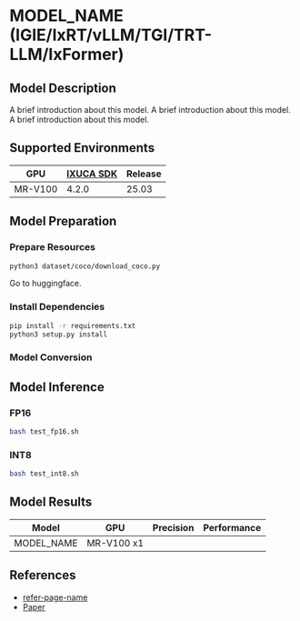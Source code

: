 # MODEL_NAME (IGIE/IxRT/vLLM/TGI/TRT-LLM/IxFormer)

## Model Description

A brief introduction about this model.
A brief introduction about this model.
A brief introduction about this model.

## Supported Environments

| GPU    | [IXUCA SDK](https://gitee.com/deep-spark/deepspark#%E5%A4%A9%E6%95%B0%E6%99%BA%E7%AE%97%E8%BD%AF%E4%BB%B6%E6%A0%88-ixuca) | Release |
|--------|-----------|---------|
| MR-V100 | 4.2.0     |  25.03  |

## Model Preparation

### Prepare Resources

```bash
python3 dataset/coco/download_coco.py
```

Go to huggingface.

### Install Dependencies

```bash
pip install -r requirements.txt
python3 setup.py install
```

### Model Conversion

## Model Inference

### FP16

```bash
bash test_fp16.sh
```

### INT8

```bash
bash test_int8.sh
```

## Model Results

| Model      | GPU        | Precision | Performance |
|------------|------------|-----------|-------------|
| MODEL_NAME | MR-V100 x1 |           |             |

## References

- [refer-page-name](https://refer-links)
- [Paper](Paper_link)
